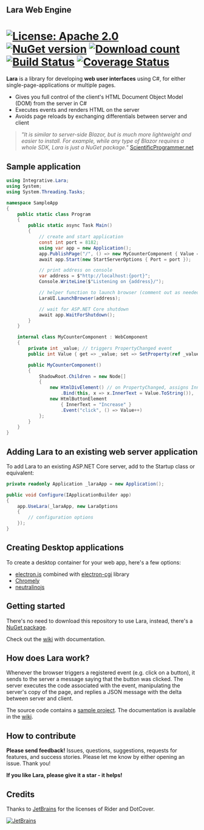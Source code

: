 ## Lara Web Engine

[![License: Apache 2.0](https://img.shields.io/badge/License-Apache--2.0-blue)](https://github.com/integrativesoft/lara/blob/master/LICENSE) [![NuGet version](http://img.shields.io/nuget/v/Integrative.Lara.svg?nocache=1)](https://www.nuget.org/packages/Integrative.Lara/)  [![Download count](https://img.shields.io/nuget/dt/Integrative.Lara.svg)](https://www.nuget.org/packages/Integrative.Lara/)  [![Build Status](https://api.travis-ci.com/integrativesoft/lara.svg?branch=master)](https://travis-ci.org/integrativesoft/lara)  [![Coverage Status](https://coveralls.io/repos/github/integrativesoft/lara/badge.svg?branch=master&lala=3)](https://coveralls.io/github/integrativesoft/lara?branch=master)
==================


**Lara** is a library for developing **web user interfaces** using C#, for either single-page-applications or multiple pages.

* Gives you full control of the client's HTML Document Object Model (DOM) from the server in C#
* Executes events and renders HTML on the server
* Avoids page reloads by exchanging differentials between server and client

>*"It is similar to server-side Blazor, but is much more lightweight and easier to install. For example, while any type of Blazor requires a whole SDK, Lara is just a NuGet package."* [ScientificProgrammer.net](https://scientificprogrammer.net/2019/08/18/pros-and-cons-of-blazor-for-web-development/?pagename=pros-and-cons-of-blazor)

## Sample application

```csharp
using Integrative.Lara;
using System;
using System.Threading.Tasks;

namespace SampleApp
{
    public static class Program
    {
        public static async Task Main()
        {
            // create and start application
            const int port = 8182;
            using var app = new Application();
            app.PublishPage("/", () => new MyCounterComponent { Value = 5 });
            await app.Start(new StartServerOptions { Port = port });

            // print address on console
            var address = $"http://localhost:{port}";
            Console.WriteLine($"Listening on {address}/");

            // helper function to launch browser (comment out as needed)
            LaraUI.LaunchBrowser(address);

            // wait for ASP.NET Core shutdown
            await app.WaitForShutdown();
        }
    }

    internal class MyCounterComponent : WebComponent
    {
        private int _value; // triggers PropertyChanged event
        public int Value { get => _value; set => SetProperty(ref _value, value); }

        public MyCounterComponent()
        {
            ShadowRoot.Children = new Node[]
            {
                new HtmlDivElement() // on PropertyChanged, assigns InnerText
                    .Bind(this, x => x.InnerText = Value.ToString()),
                new HtmlButtonElement
                    { InnerText = "Increase" }
                    .Event("click", () => Value++)
            };
        }
    }
}
```

## Adding Lara to an existing web server application

To add Lara to an existing ASP.NET Core server, add to the Startup class or equivalent:

```csharp
private readonly Application _laraApp = new Application();

public void Configure(IApplicationBuilder app)  
{  
    app.UseLara(_laraApp, new LaraOptions
    {
        // configuration options
    });
} 
```

## Creating Desktop applications

To create a desktop container for your web app, here's a few options:

- [electron.js](https://www.electronjs.org/) combined with [electron-cgi](https://github.com/ruidfigueiredo/electron-cgi#readme) library
- [Chromely](https://github.com/chromelyapps/Chromely)
- [neutralinojs](https://github.com/neutralinojs/neutralinojs)

## Getting started

There's no need to download this repository to use Lara, instead, there's a [NuGet package](https://www.nuget.org/packages/Integrative.Lara/).

Check out the [wiki](https://github.com/integrativesoft/lara/wiki) with documentation.

## How does Lara work?

Whenever the browser triggers a registered event (e.g. click on a button), it sends to the server a message saying that the button was clicked. The server executes the code associated with the event, manipulating the server's copy of the page, and replies a JSON message with the delta between server and client.

The source code contains a [sample project](https://github.com/integrativesoft/lara/tree/master/src/SampleProject). The documentation is available in the [wiki](https://github.com/integrativesoft/lara/wiki).

## How to contribute

**Please send feedback!** Issues, questions, suggestions, requests for features, and success stories. Please let me know by either opening an issue. Thank you!

**If you like Lara, please give it a star - it helps!**

## Credits

Thanks to [JetBrains](https://www.jetbrains.com/?from=LaraWebEngine) for the licenses of Rider and DotCover.

[![JetBrains](support/jetbrains.svg)](https://www.jetbrains.com/?from=LaraWebEngine)
